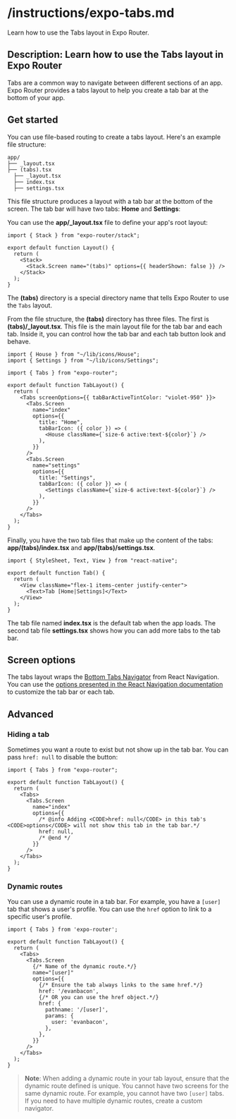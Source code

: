 # /instructions/expo-tabs.md

Learn how to use the Tabs layout in Expo Router.

## Description: Learn how to use the Tabs layout in Expo Router

Tabs are a common way to navigate between different sections of an app. Expo Router provides a tabs layout to help you create a tab bar at the bottom of your app.

## Get started

You can use file-based routing to create a tabs layout. Here's an example file structure:

```text
app/
├── _layout.tsx
├── (tabs).tsx
  ├── _layout.tsx
  ├── index.tsx
  ├── settings.tsx
```

This file structure produces a layout with a tab bar at the bottom of the screen. The tab bar will have two tabs: **Home** and **Settings**:

You can use the **app/\_layout.tsx** file to define your app's root layout:

```tsx app/_layout.tsx
import { Stack } from "expo-router/stack";

export default function Layout() {
  return (
    <Stack>
      <Stack.Screen name="(tabs)" options={{ headerShown: false }} />
    </Stack>
  );
}
```

The **(tabs)** directory is a special directory name that tells Expo Router to use the `Tabs` layout.

From the file structure, the **(tabs)** directory has three files. The first is **(tabs)/\_layout.tsx**. This file is the main layout file for the tab bar and each tab. Inside it, you can control how the tab bar and each tab button look and behave.

```tsx app/(tabs)/_layout.tsx
import { House } from "~/lib/icons/House";
import { Settings } from "~/lib/icons/Settings";

import { Tabs } from "expo-router";

export default function TabLayout() {
  return (
    <Tabs screenOptions={{ tabBarActiveTintColor: "violet-950" }}>
      <Tabs.Screen
        name="index"
        options={{
          title: "Home",
          tabBarIcon: ({ color }) => (
            <House className={`size-6 active:text-${color}`} />
          ),
        }}
      />
      <Tabs.Screen
        name="settings"
        options={{
          title: "Settings",
          tabBarIcon: ({ color }) => (
            <Settings className={`size-6 active:text-${color}`} />
          ),
        }}
      />
    </Tabs>
  );
}
```

Finally, you have the two tab files that make up the content of the tabs: **app/(tabs)/index.tsx** and **app/(tabs)/settings.tsx**.

```tsx app/(tabs)/index.tsx & app/(tabs)/settings.tsx
import { StyleSheet, Text, View } from "react-native";

export default function Tab() {
  return (
    <View className="flex-1 items-center justify-center">
      <Text>Tab [Home|Settings]</Text>
    </View>
  );
}
```

The tab file named **index.tsx** is the default tab when the app loads. The second tab file **settings.tsx** shows how you can add more tabs to the tab bar.

## Screen options

The tabs layout wraps the [Bottom Tabs Navigator](https://reactnavigation.org/docs/bottom-tab-navigator) from React Navigation. You can use the [options presented in the React Navigation documentation](https://reactnavigation.org/docs/bottom-tab-navigator/#options) to customize the tab bar or each tab.

## Advanced

### Hiding a tab

Sometimes you want a route to exist but not show up in the tab bar. You can pass `href: null` to disable the button:

```tsx app/(tabs)/_layout.tsx
import { Tabs } from "expo-router";

export default function TabLayout() {
  return (
    <Tabs>
      <Tabs.Screen
        name="index"
        options={{
          /* @info Adding <CODE>href: null</CODE> in this tab's <CODE>options</CODE> will not show this tab in the tab bar.*/
          href: null,
          /* @end */
        }}
      />
    </Tabs>
  );
}
```

### Dynamic routes

You can use a dynamic route in a tab bar. For example, you have a `[user]` tab that shows a user's profile. You can use the `href` option to link to a specific user's profile.

```tsx app/(tabs)/_layout.tsx
import { Tabs } from 'expo-router';

export default function TabLayout() {
  return (
    <Tabs>
      <Tabs.Screen
        {/* Name of the dynamic route.*/}
        name="[user]"
        options={{
          {/* Ensure the tab always links to the same href.*/}
          href: '/evanbacon',
          {/* OR you can use the href object.*/}
          href: {
            pathname: '/[user]',
            params: {
              user: 'evanbacon',
            },
          },
        }}
      />
    </Tabs>
  );
}
```

> **Note**: When adding a dynamic route in your tab layout, ensure that the dynamic route defined is unique. You cannot have two screens for the same dynamic route. For example, you cannot have two `[user]` tabs. If you need to have multiple dynamic routes, create a custom navigator.

